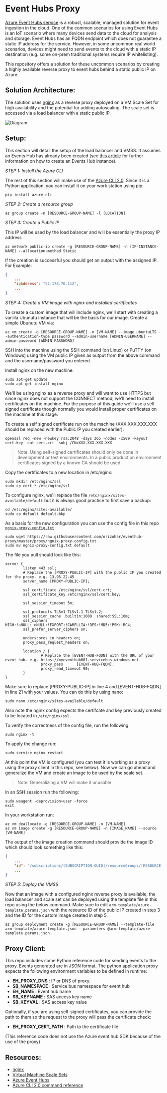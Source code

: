 
# Event Hubs Proxy #

[Azure Event Hubs service](https://docs.microsoft.com/en-us/azure/event-hubs/event-hubs-what-is-event-hubs) is a robust, scalable, managed solution for event ingestion in the cloud. One of the common scenarios for using Event Hubs is an IoT scenario where many devices send data to the cloud for analysis and storage. Event Hubs has an FQDN endpoint which does not guarantee a static IP address for the service. However, in some uncommon real world scenarios, devices might need to send events to the cloud with a static IP destination (e.g. some on-prem traditional systems require IP whitelisting).

This repository offers a solution for these uncommon scenarios by creating a highly available reverse proxy to event hubs behind a static public IP on Azure.

## Solution Architecture: ##

The solution uses [nginx](http://nginx.org/en/) as a reverse proxy deployed on a VM Scale Set for high availability and the potential for adding autoscaling. The scale set is accessed via a load balancer with a static public IP.

![Diagram](/resources/diagram.png)

## Setup: ##

This section will detail the setup of the load balancer and VMSS. It assumes an Events Hub has already been created (see [this article](https://docs.microsoft.com/en-us/azure/event-hubs/event-hubs-create) for further information on how to create an Events Hub instance).

*STEP 1: Install the Azure CLI*

The rest of this section will make use of the [Azure CLI 2.0](https://docs.microsoft.com/en-us/cli/azure/overview). Since it is a Python application, you can install it on your work station using pip:

```
pip install azure-cli
```

*STEP 2: Create a resource group*

```
az group create -n [RESOURCE-GROUP-NAME] -l [LOCATION]
```

*STEP 3: Create a Public IP*

This IP will be used by the load balancer and will be essentially the proxy IP address

```
az network public-ip create -g [RESOURCE-GROUP-NAME] -n [IP-INSTANCE-NAME] --allocation-method Static
```

If the creation is successful you should get an output with the assigned IP. For Example:

```json
{
    ...
    "ipAddress": "52.178.70.112",
    ...
}
```

*STEP 4: Create a VM image with nginx and installed certificates*

To create a custom image that will include nginx, we'll start with creating a vanilla Ubunutu instance that will be the basis for our image.
Create a simple Ubunutu VM via:

```
az vm create -g [RESOURCE-GROUP-NAME] -n [VM-NAME] --image ubuntuLTS --authentication-type password --admin-username [ADMIN-USERNAME] --admin-password [ADMIN-PASSWORD]
```

SSH into the machine using the SSH command (on Linux) or PuTTY (on Windows) using the VM public IP given as output from the above command and the username/password you entered. 

Install nginx on the new machine:

```
sudo apt-get update
sudo apt-get install nginx
```

We'll be using nginx as a reverse proxy and will want to use HTTPS but since nginx does not support the CONNECT method, we'll need to install certificates on the machine. For the purpose of this guide we'll use a self-signed certificate though normally you would install proper certificates on the machine at this stage.

To create a self signed certificate run on the machine (XXX.XXX.XXX.XXX should be replaced with the Public IP you created earlier):
```
openssl req -new -newkey rsa:2048 -days 365 -nodes -x509 -keyout cert.key -out cert.crt -subj /CN=XXX.XXX.XXX.XXX
```

>Note: Using self-signed certificates should only be done in development or test environments. In a public production environment certificates signed by a known CA should be used.

Copy the certificates to a new location in /etc/nginx:

```
sudo mkdir /etc/nginx/ssl
sudo cp cert.* /etc/nginx/ssl
```

To configure nginx, we'll replace the file `/etc/nginx/sites-available/default` but it is always good practice to first save a backup:

```
cd /etc/nginx/sites-available/
sudo cp default default.bkp
```

As a basis for the new configuration you can use the config file in this repo [`ngnix-proxy-config.txt`](/proxy/ngnix-proxy-config.txt)

```
sudo wget https://raw.githubusercontent.com/orizohar/eventhub-proxy/master/proxy/ngnix-proxy-config.txt
sudo mv ngnix-proxy-config.txt default
```

The file you pull should look like this:

```
server {
        listen 443 ssl;
        # Replace the [PROXY-PUBLIC-IP] with the public IP you created for the proxy. e.g. 13.95.22.45
        server_name [PROXY-PUBLIC-IP];

        ssl_certificate /etc/nginx/ssl/cert.crt;
        ssl_certificate_key /etc/nginx/ssl/cert.key;

        ssl_session_timeout 5m;

        ssl_protocols TLSv1 TLSv1.1 TLSv1.2;
        ssl_session_cache  builtin:1000  shared:SSL:10m;
        ssl_ciphers HIGH:!aNULL:!eNULL:!EXPORT:!CAMELLIA:!DES:!MD5:!PSK:!RC4;
        ssl_prefer_server_ciphers on;

        underscores_in_headers on;
        proxy_pass_request_headers on;

        location / {
                # Replace the [EVENT-HUB-FQDN] with the URL of your event hub. e.g. https://myeventhub001.servicebus.windows.net
                proxy_pass      [EVENT-HUB-FQDN];
                proxy_read_timeout 90;
        }
}

```

Make sure to replace [PROXY-PUBLIC-IP] in line 4 and [EVENT-HUB-FQDN] in line 21 with your values.
You can do this by using nano:

```
sudo nano /etc/nginx/sites-available/default 
```

Also note the nginx config expects the certifcate and key previously created to be located in `/etc/nginx/ssl`.

To verify the correctness of the config file, run the following:

```
sudo nginx -t
```

To apply the change run:

```
sudo service nginx restart
```

At this point the VM is configured (you can test it is working as a proxy using the proxy client in this repo, see below). Now we can go ahead and generalize the VM and create an image to be used by the scale set.

>Note: Generalizing a VM will make it unusable

In an SSH session run the following:

```
sudo waagent -deprovision+user -force
exit
```

In your workstation run:

```
az vm deallocate -g [RESOURCE-GROUP-NAME] -n [VM-NAME]
az vm image create -g [RESOURCE-GROUP-NAME] -n [IMAGE_NAME] --source [VM-NAME]
```

The output of the image creation command should provide the image ID which should look something like this:
```json
{
    ...
    "id": "/subscriptions/[SUBSCRIPTION-GUID]/resourceGroups/[RESOURCE-GROUP-NAME]/providers/Microsoft.Compute/images/[IMAGE-NAME]",
    ...
}
```

*STEP 5: Deploy the VMSS*

Now that an image with a configured nginx reverse proxy is available, the load balancer and scale set can be deployed using the template file in this repo using the below command. Make sure to edit `arm-template/azure-template.params.json` with the resource ID of the public IP created in step 3 and the ID for the custom image created in step 5.

```
az group deployment create -g [RESOURCE-GROUP-NAME] --template-file arm-template/azure-template.json --parameters @arm-template/azure-template.params.json
```

## Proxy Client: ##

This repo includes some Python reference code for sending events to the proxy. Events generated are in JSON format.
The python application proxy expects the following environment variables to be defined in runtime:

- **EH_PROXY_DNS** : IP or DNS of proxy.
- **SB_NAMESPACE** : Service bus namespace for event hub
- **EH_NAME** : Event hub name
- **SB_KEYNAME** : SAS access key name
- **SB_KEYVAL** : SAS access key value

Optionally, if you are using self-signed certificates, you can provide the path to them so the request to the proxy will pass the certificate check:
- **EH_PROXY_CERT_PATH** : Path to the certificate file

(This reference code does not use the Azure event hub SDK because of the use of the proxy)

## Resources: ##

- [nginx](http://nginx.org/)
- [Virtual Machine Scale Sets](https://docs.microsoft.com/en-us/azure/virtual-machine-scale-sets/virtual-machine-scale-sets-overview)
- [Azure Event Hubs](https://docs.microsoft.com/en-us/azure/event-hubs/event-hubs-what-is-event-hubs)
- [Azure CLI 2.0 command reference](https://docs.microsoft.com/en-us/cli/azure/)

